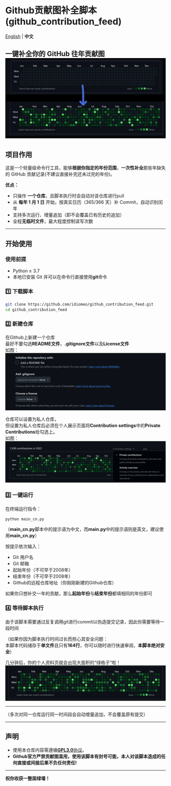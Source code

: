 # Github贡献图补全脚本(github_contribution_feed)  

[English](./README.md) | **中文**   


**一键补全你的 GitHub 往年贡献图**  
![Show](./picture/show.jpg)
---

## 项目作用
这是一个轻量级命令行工具，能够**根据你指定的年份范围**，**一次性补全**那些年缺失的 GitHub 贡献记录(不建议直接补完还未过完的年份)。  

**优点：**
- 只操作 **一个仓库**，且脚本执行时会自动对该仓库进行pull  
- 从 **每年 1 月 1 日** 开始，按真实日历（365/366 天）补 Commit，自动识别闰年  
- 支持多次运行、增量追加（即不会覆盖已有历史的追加）    
- 全程**无临时文件**，最大程度控制读写次数    

---

## 开始使用

### 使用前提

- Python ≥ 3.7  
- 本地已安装 Git 并可以在命令行直接使用**git**命令    


### 1️⃣ 下载脚本
```bash
git clone https://github.com/idiomeo/github_contribution_feed.git
cd github_contribution_feed
```

### 2️⃣ 新建仓库  
在Github上新建一个仓库  
最好不要勾选**README文件**，**.gitignore文件**以及**License文件**      
如图：  
![Show](./picture/creat_new_repo.png)  
  
  
仓库可以设置为私人仓库，  
但设置为私人仓库后必须在个人展示页面将**Contribution settings**中的**Private Contributions**给勾选上。    
如图：  
![Show](./picture/setting_tip.png)  
  

### 3️⃣ 一键运行  
在终端运行指令：
```bash
python main_cn.py
```  
（**main_cn.py**脚本中的提示语为中文，而**main.py**中的提示语则是英文，建议使用**main_cn.py**）  

按提示依次输入：
- Git 用户名  
- Git 邮箱    
- 起始年份（不可早于2008年）  
- 结束年份（不可早于2008年）  
- Github的远程仓库地址（你刚刚新建的Github仓库）  

如果你只想补交一年的贡献，那么**起始年份**与**结束年份**都填相同的年份即可

### 4️⃣ 等待脚本执行

由于该脚本需要通过反复调用git进行commit以伪造提交记录，因此你需要等待一段时间   

（如果你因为脚本执行时间过长而担心其安全问题：  
本脚本代码储存于**单文件**且只有**164行**，你可以随时进行快速审阅，**本脚本绝对安全**）  

几分钟后，你的个人资料页就会出现大面积的“绿格子”啦！  
![Show](./picture/target_show.png)  

---  

（多次对同一仓库运行同一时间段会自动增量追加，不会覆盖原有提交）  

---  

## 声明
- 使用本仓库内容需遵循[**GPL3.0**协议](./LICENSE)。    
- **Github官方严禁贡献图滥用，使用该脚本有封号可能，本人对该脚本造成的任何直接或间接后果不负任何责任!**  

---

**祝你收获一整面绿墙！**